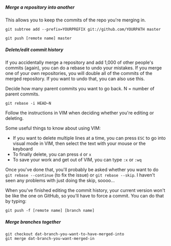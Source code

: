 ##### Merge a repository into another
This allows you to keep the commits of the repo you're merging in.

```
git subtree add --prefix=YOURPREFIX git://github.com/YOURPATH master
```

```
git push [remote name] master
```

##### Delete/edit commit history
If you accidentally merge a repository and add 1,000 of other people's commits (again), you can do a rebase to undo your mistakes. If you merge one of your own repositories, you will double all of the commits of the merged repository. If you want to undo that, you can also use this.

Decide how many parent commits you want to go back. N = number of parent commits.
```
git rebase -i HEAD~N
```

Follow the instructions in VIM when deciding whether you're editing or deleting.

Some useful things to know about using VIM:

* If you want to delete multiple lines at a time, you can press `ESC` to go into visual mode in VIM, then select the text with your mouse or the keyboard
* To finally delete, you can press `d` or `x`
* To save your work and get out of VIM, you can type `:x` or `:wq`

Once you've done that, you'll probably be asked whether you want to do `git rebase --continue` (to fix the issue) or `git rebase --skip`. I haven't seen any problems with just doing the skip, soooo... 

When you've finished editing the commit history, your current version won't be like the one on GitHub, so you'll have to force a commit. You can do that by typing:

```
git push -f [remote name] [branch name]
```

##### Merge branches together
```
git checkout dat-branch-you-want-to-have-merged-into
git merge dat-branch-you-want-merged-in
```
